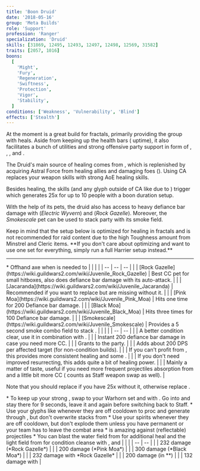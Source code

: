 ```yaml
---
title: 'Boon Druid'
date: '2018-05-16'
group: 'Meta Builds'
role: 'Support'
profession: 'Ranger'
specialization: 'Druid'
skills: [31869, 12495, 12493, 12497, 12498, 12569, 31582]
traits: [2057, 1016]
boons:
  [
    'Might',
    'Fury',
    'Regeneration',
    'Swiftness',
    'Protection',
    'Vigor',
    'Stability',
  ]
conditions: ['Weakness', 'Vulnerability', 'Blind']
effects: ['Stealth']
---
```


At the moment <Specialization name="druid" prefix="boon"/> is a great build for fractals, primarily providing the group with heals. Aside from keeping up the health bars (<Item id="24836"/> uptime), it also facilitates a bunch of utilities and strong offensive party support in form of <Skill id="12497"/>, <Skill id="31582"/>, <Trait id="2057"/>, <Trait id="1016"/> and <Condition name="vulnerability"/>.

The Druid's main source of healing comes from <Skill id="31869"/>, which is replenished by acquiring Astral Force from healing allies and damaging foes (<Trait id="1874"/>). Using CA replaces your weapon skills with strong AoE healing skills.

Besides healing, the <Skill id="31869"/> skills (and any glyph outside of CA like <Skill id="31582"/> due to <Trait id="2001"/>) trigger <Trait id="2057"/> which generates 25x <Boon name="might"/> for up to 10 people with a boon duration setup.

With the help of its pets, the druid also has access to heavy defiance bar damage with <Skill id="31639"/> (_Electric Wyvern_) and <Skill id="43636"/> (_Rock Gazelle_). Moreover, the _Smokescale_ pet can be used to stack party <Effect name="stealth"/> with its <Skill id="31568"/> smoke field.

<Divider text="Equipment (150 AR)"/>

<Grid>
<GridItem>
Keep in mind that the setup below is optimized for healing in fractals and is not recommended for raid content due to the high Toughness amount from Minstrel and Cleric items. **If you don't care about optimizing and want to use one set for everything, simply run a full Harrier setup instead.**
</GridItem>

<GridItem>
<Armor helmId="75022" helmRuneId="24842" helmRuneCount="6" helmAffix="Minstrel" helmRune="Monk" shouldersId="48017" shouldersRuneId="24842" shouldersRuneCount="6" shouldersAffix="Cleric" shouldersRune="Monk" coatId="70834" coatRuneId="24842" coatRuneCount="6" coatAffix="Minstrel" coatRune="Monk" glovesId="48014" glovesRuneId="24842" glovesRuneCount="6" glovesAffix="Cleric" glovesRune="Monk" leggingsId="75340" leggingsRuneId="24842" leggingsRuneCount="6" leggingsAffix="Minstrel" leggingsRune="Monk" bootsId="48012" bootsRuneId="24842" bootsRuneCount="6" bootsAffix="Cleric" bootsRune="Monk"/>
</GridItem>

<GridItem>
<Weapons weapon1MainId="74905" weapon1MainSigil1Id="74326" weapon1MainType="Axe" weapon1MainAffix="Minstrel" weapon1MainSigil1="Transference" weapon1OffId="71116" weapon1OffSigilId="72339" weapon1OffAffix="Minstrel" weapon1OffType="Warhorn" weapon1OffSigil="Concentration" weapon2MainId="75200" weapon2MainSigil1Id="74326" weapon2MainSigil2Id="24551" weapon2MainType="Staff" weapon2MainAffix="Minstrel" weapon2MainSigil1="Transference" weapon2MainSigil2="Water"/>

---

<Card title="Swap Weapons">
* Offhand axe when <Skill id="12638"/> is needed to <Control name="pull"/>
</Card>
</GridItem>

<GridItem>
<Trinkets backItemId="79830" backItemStatId="155" backItemAffix="Cleric" accessory1Id="39547" accessory1Affix="Cleric" accessory2Id="39546" accessory2Affix="Cleric" amuletId="39566" amuletAffix="Cleric" ring1Id="39597" ring1Affix="Cleric" ring2Id="79446" ring2StatId="1134" ring2Affix="Minstrel"/>

<Consumables foodId="68634" utilityId="67528" infusionId="37125"/>
</GridItem>
</Grid>

<Divider text="Build"/>

<Grid>
<GridItem sm="7">
<Traits traits1Id="30" traits1="Skirmishing" traits1Selected="1069,1016,1064" traits2Id="25" traits2="Nature Magic" traits2Selected="1060,964,1038" traits3Id="5" traits3="Druid" traits3Selected="2016,2001,2057"/>

<Card title="Pets">
| | | |
| -- | -- | -- |
| <Skill id="43636" size="big" text="false"/> | [Rock Gazelle](https://wiki.guildwars2.com/wiki/Juvenile_Rock_Gazelle) | Best CC pet for small hitboxes, also does defiance bar damage with its auto-attack. |
| <Skill id="44980" size="big" text="false"/> | [Jacaranda](https://wiki.guildwars2.com/wiki/Juvenile_Jacaranda) | Recommended if you want to replace <Skill id="12493"/> but are missing <Condition name="vulnerability"/> without it. |
| <Skill id="12708" size="big" text="false"/> | [Pink Moa](https://wiki.guildwars2.com/wiki/Juvenile_Pink_Moa) | Hits one time for 200 Defiance bar damage. |
| <Skill id="12709" size="big" text="false"/> | [Black Moa](https://wiki.guildwars2.com/wiki/Juvenile_Black_Moa) | Hits three times for 100 Defiance bar damage. |
| <Skill id="31568" size="big" text="false"/> | [Smokescale](https://wiki.guildwars2.com/wiki/Juvenile_Smokescale) | Provides a 5 second smoke combo field to stack <Effect name="stealth"/>. |
</Card>
</GridItem>

<GridItem>
<Skills heal="31407" utility1="31582" utility2="12497" utility3="12493" elite="12569"/>

<Card title="Situational">
| | |
| -- | -- |
| <Skill id="12489" size="big" text="false"/> | A better condition clear, use it in combination with <Trait id="1075"/>. |
| <Skill id="31746" size="big" text="false"/> | Instant 200 defiance bar damage in case you need more CC. |
| <Skill id="12495" size="big" text="false"/> | Grants <Boon name="protection"/> to the party. |
| <Skill id="12498" size="big" text="false"/> | Adds about 200 DPS per affected target (for non-condition builds). |
| <Skill id="31888" size="big" text="false"/> | If you can't profit from <Boon name="stability"/>, this provides more consistent healing and some <Boon name="might"/>. |
| <Trait id="978" size="big" text="false"/> | If you don't need improved resurrecting, this adds quite a bit of healing power. |
| <Trait id="1935" size="big" text="false"/> | Mainly a matter of taste, useful if you need more frequent projectiles absorption from <Skill id="31496"/> and a little bit more CC (<Skill id="31869"/> counts as Staff weapon swap as well). |

Note that you should replace <Skill id="12493"/> if you have 25x <Condition name="vulnerability"/> without it, otherwise replace <Skill id="12497"/>.
</Card>
</GridItem>
</Grid>

<Divider text="Details"/>

<Grid>
<GridItem sm="7">
<Card title="Rotation">
* To keep up your strong <Boon name="regeneration"/>, swap to your Warhorn set and <Trait id="1064"/> <Skill id="12621"/> with <Item id="72339"/>. Go into <Skill id="31869"/> and stay there for 9 seconds, leave it and <Trait id="1064"/> <Skill id="12621"/> again before switching back to Staff.
* Use your glyphs like <Skill id="31582"/> whenever they are off cooldown to proc <Trait id="2057"/> and generate <Boon name="might"/> through <Trait id="2001"/>, but don't overwrite stacks from <Skill id="31869"/>
* Use your spirits whenever they are off cooldown, but don't explode them unless you have permanent <Boon name="alacrity"/> or your team has to leave the combat area
* <Skill id="31496"/> is amazing against (reflectable) projectiles
* You can blast the water field from <Skill id="31496"/> for additional heal and the light field from <Skill id="31406"/> for condition cleanse with <Skill id="31535"/>, <Skill id="12621"/> and <Skill id="31318"/>
</Card>
</GridItem>

<GridItem>
<Card title="CC skills">
| | |
| -- | -- |
| <Skill id="43636"/> | 232 damage (*Rock Gazelle*) |
| <Skill id="12708"/> | 200 damage (*Pink Moa*) |
| <Skill id="12709"/> | 300 damage (*Black Moa*) |
| <Skill id="43636"/> | 232 damage with *Rock Gazelle* |
| <Skill id="31318"/> | 200 damage (in *<Skill id="31869"/>*) |
| <Skill id="12490"/> | 132 damage with <Condition name="chilled"/> |
</Card>
</GridItem>
</Grid>
